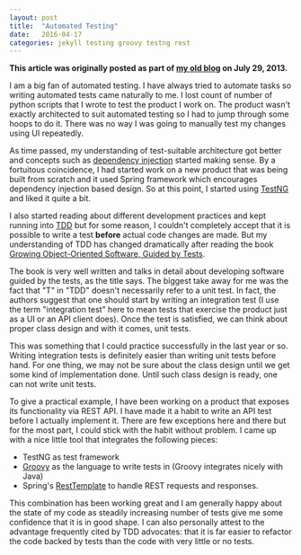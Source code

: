 ```yaml
---
layout: post
title:  "Automated Testing"
date:   2016-04-17
categories: jekyll testing groovy testng rest
---
```


**This article was originally posted as part of [my old
 blog](https://techfortytwo.wordpress.com) on July 29, 2013.**

I am a big fan of automated testing. I have always tried to automate
tasks so writing automated tests came naturally to me. I lost count of
number of python scripts that I wrote to test the product I work
on. The product wasn't exactly architected to suit automated testing
so I had to jump through some hoops to do it. There was no way I
was going to manually test my changes using UI repeatedly. 

As time passed, my understanding of test-suitable architecture got
better and concepts such as 
[dependency injection](http://en.wikipedia.org/wiki/Dependency_injection)
started making sense. By a fortuitous coincidence, I had
started work on a new product that was being built from scratch and it
used Spring framework which encourages dependency injection based
design. So at this point, I started using 
[TestNG](http://testng.org) and liked it quite a bit. 

I also started reading about different development practices and kept
running into
[TDD](http://en.wikipedia.org/wiki/Test-driven_development) but
for some reason, I couldn't completely accept that it is possible to
write a test **before** actual code changes are made. But
my understanding of TDD has changed dramatically after reading the book 
[Growing Object-Oriented Software, Guided by Tests](http://www.amazon.com/Growing-Object-Oriented-Software-Guided-Tests/dp/0321503627).

The book is very well written and talks in detail about
developing software guided by the tests, as the title says. The
biggest take away for me was the fact that "T" in "TDD" doesn't
necessarily refer to a unit test. In fact, the authors suggest that
one should start by writing an integration test (I use the term
"integration test" here to mean tests that exercise the product just
as a UI or an API client does). Once the test is satisfied, we can
think about proper class design and with it comes, unit tests. 

This was something that I could practice successfully in the last
year or so. Writing integration tests is definitely easier than
writing unit tests before hand. For one thing, we may not be sure
about the class design until we get some kind of implementation
done. Until such class design is ready, one can not write unit tests.  

To give a practical example, I have been working on a product that
exposes its functionality via REST API. I have made it a habit
to write an API test before I actually implement it. There are
few exceptions here and there but for the most part, I could stick
with the habit without problem. I came up with a nice little tool that
integrates the following pieces: 

- TestNG as test framework
- [Groovy](http://groovy.codehaus.org) as the language to write tests
  in (Groovy integrates nicely with Java)
- Spring's
  [RestTemplate](http://static.springsource.org/spring/docs/3.2.x/javadoc-api/org/springframework/web/client/RestTemplate.html)
  to handle REST requests and responses. 

This combination has been working great and I am generally happy
about the state of my code as steadily increasing number of tests give
me some confidence that it is in good shape. I can also personally
attest to the advantage frequently cited by TDD advocates: that it is
far easier to refactor the code backed by tests than the code with
very little or no tests. 
